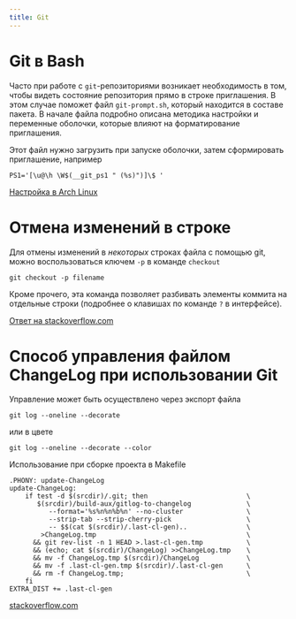 ```yaml
---
title: Git
---
```


# Git в Bash

Часто при работе с `git`-репозиториями возникает необходимость в том,
чтобы видеть состояние репозитория прямо в строке приглашения.  В этом
случае поможет файл `git-prompt.sh`, который находится в составе
пакета.  В начале файла подробно описана методика настройки и
переменные оболочки, которые влияют на форматирование приглашения.

Этот файл нужно загрузить при запуске оболочки, затем сформировать
приглашение, например

    PS1='[\u@\h \W$(__git_ps1 " (%s)")]\$ '

[Настройка в Arch Linux](https://wiki.archlinux.org/index.php/git#Git_prompt)

# Отмена изменений в строке

Для отмены изменений в *некоторых* строках файла с помощью git, можно
воспользоваться ключем `-p` в команде `checkout`

    git checkout -p filename

Кроме прочего, эта команда позволяет разбивать элементы коммита на
отдельные строки (подробнее о клавишах по команде `?` в интерфейсе).

[Ответ на stackoverflow.com](http://stackoverflow.com/a/6963150/5762462)

# Способ управления файлом ChangeLog при использовании Git

Управление может быть осуществлено через экспорт файла

    git log --oneline --decorate

или в цвете

    git log --oneline --decorate --color

Использование при сборке проекта в Makefile

    .PHONY: update-ChangeLog
    update-ChangeLog:
        if test -d $(srcdir)/.git; then                         \
           $(srcdir)/build-aux/gitlog-to-changelog              \
              --format='%s%n%n%b%n' --no-cluster                \
              --strip-tab --strip-cherry-pick                   \
              -- $$(cat $(srcdir)/.last-cl-gen)..               \
            >ChangeLog.tmp                                      \
          && git rev-list -n 1 HEAD >.last-cl-gen.tmp           \
          && (echo; cat $(srcdir)/ChangeLog) >>ChangeLog.tmp    \
          && mv -f ChangeLog.tmp $(srcdir)/ChangeLog            \
          && mv -f .last-cl-gen.tmp $(srcdir)/.last-cl-gen      \
          && rm -f ChangeLog.tmp;                               \
        fi
    EXTRA_DIST += .last-cl-gen

[stackoverflow.com](http://stackoverflow.com/questions/3523534/good-ways-to-manage-a-changelog-using-git)
